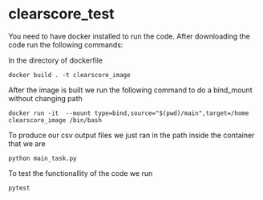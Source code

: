 # clearscore_test

You need to have docker installed to run the code.
After downloading the code run the following commands:

In the directory of dockerfile
~~~
docker build . -t clearscore_image
~~~

After the image is built we run the following command to do a bind_mount without changing path
~~~
docker run -it  --mount type=bind,source="$(pwd)/main",target=/home clearscore_image /bin/bash
~~~

To produce our csv output files we just ran in the path inside the container that we are
~~~
python main_task.py
~~~

To test the functionallity of the code we run
~~~
pytest
~~~
